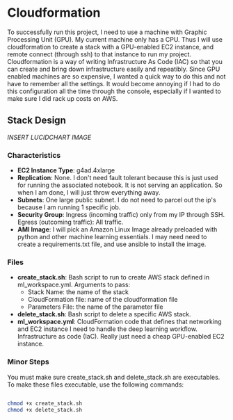 # Cloudformation

To successfully run this project, I need to use a machine with Graphic Processing Unit (GPU).  My current machine only has a CPU.  Thus I will use cloudformation to create a stack with a GPU-enabled EC2 instance, and remote connect (through ssh) to that instance to run my project.  Cloudformation is a way of writing Infrastructure As Code (IAC) so that you can create and bring down infrastructure easily and repeatibly. Since GPU enabled machines are so expensive, I wanted a quick way to do this and not have to remember all the settings.  It would become annoying if I had to do this configuration all the time through the console, especially if I wanted to make sure I did rack up costs on AWS.

## Stack Design

*INSERT LUCIDCHART IMAGE*

### Characteristics

- **EC2 Instance Type**: g4ad.4xlarge
- **Replication**: None.  I don't need fault tolerant because this is just used for running the associated notebook. It is not serving an application.  So when I am done, I will just throw everything away.
- **Subnets**: One large public subnet. I do not need to parcel out the ip's because I am running 1 specific job.
- **Security Group**: Ingress (incoming traffic) only from my IP through SSH.  Egress (outcoming traffic): All traffic.
- **AMI Image**:  I will pick an Amazon Linux Image already preloaded with python and other machine learning essentials. I may need need to create a requirements.txt file, and use ansible to install the image.

### Files

- **create_stack.sh**: Bash script to run to create AWS stack defined in ml_workspace.yml. Arguments to pass:
  - Stack Name: the name of the stack
  - CloudFormation file: name of the cloudformation file
  - Parameters File: the name of the parameter file
- **delete_stack.sh**: Bash script to delete a specific AWS stack.
- **ml_workspace.yml**: CloudFormation code that defines that networking and EC2 instance I need to handle the deep learning workflow. Infrastructure as code (IaC). Really just need a cheap GPU-enabled EC2 instance.

### Minor Steps

You must make sure create_stack.sh and delete_stack.sh are executables. To make these files executable, use the following commands:

```bash

chmod +x create_stack.sh
chmod +x delete_stack.sh
```
